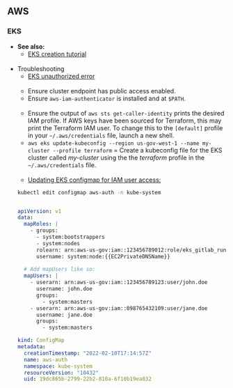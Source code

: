 ## AWS

### EKS

- **See also:**
  - [EKS creation tutorial](https://www.bluematador.com/blog/my-first-kubernetes-cluster-a-review-of-amazon-eks)
<br><br>
- Troubleshooting
  - [EKS unauthorized error](https://aws.amazon.com/premiumsupport/knowledge-center/eks-api-server-unauthorized-error/)
  <br><br>
  - Ensure cluster endpoint has public access enabled.
  - Ensure `aws-iam-authenticator` is installed and at `$PATH`.
  <br><br>
  - Ensure the output of `aws sts get-caller-identity` prints the desired IAM profile. If AWS keys have been sourced for Terraform, this may print the Terraform IAM user. To change this to the `[default]` profile in your `~/.aws/credentials` file, launch a new shell.
  - `aws eks update-kubeconfig --region us-gov-west-1 --name my-cluster --profile terraform` = Create a kubeconfig file for the EKS cluster called *my-cluster* using the the *terraform* profile in the `~/.aws/credentials` file.
  <br><br>
  - [Updating EKS configmap for IAM user access:](https://aws.amazon.com/premiumsupport/knowledge-center/eks-api-server-unauthorized-error/)
  ```bash
  kubectl edit configmap aws-auth -n kube-system
  ```
  ```yaml
  
  apiVersion: v1
  data:
    mapRoles: |
      - groups:
        - system:bootstrappers
        - system:nodes
        rolearn: arn:aws-us-gov:iam::123456789012:role/eks_gitlab_runner-eks-node-group-20220210182019868800000002
        username: system:node:{{EC2PrivateDNSName}}
        
    # Add mapUsers like so:
    mapUsers: |
      - userarn: arn:aws-us-gov:iam::123456789123:user/john.doe
        username: john.doe
        groups:
          - system:masters
      - userarn: arn:aws-us-gov:iam::098765432109:user/jane.doe
        username: jane.doe
        groups:
          - system:masters
  
  kind: ConfigMap
  metadata:
    creationTimestamp: "2022-02-10T17:14:57Z"
    name: aws-auth
    namespace: kube-system
    resourceVersion: "10432"
    uid: 19dc865b-2799-22b2-810a-6f10b19ea032
  ```
